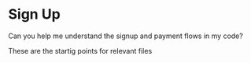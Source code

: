 # Sign Up

Can you help me understand the signup and payment flows in my code?

These are the startig points for relevant files


